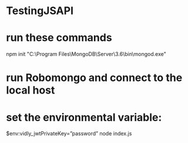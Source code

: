 # TestingJSAPI

# run these commands


npm init
"C:\Program Files\MongoDB\Server\3.6\bin\mongod.exe"

# run Robomongo and connect to the local host
# set the environmental variable: 

$env:vidly_jwtPrivateKey=”password”
node index.js
